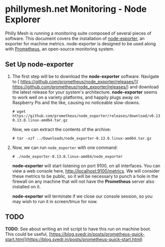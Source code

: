 # phillymesh.net Monitoring - Node Explorer

Philly Mesh is running a monitoring suite composed of several pieces of software. This document covers the installation of [node-exporter](https://github.com/prometheus/node_exporter), an exporter for machine metrics. node-exporter is designed to be used along with [Prometheus](https://prometheus.io/), an open-source monitoring system. 

## Set Up node-exporter

1. The first step will be to download the **node-exporter** software. Navigate to [ https://github.com/prometheus/node_exporter/releases/]( https://github.com/prometheus/node_exporter/releases/) and download the latest release for your system's architecture. **node-exporter** seems to work well on a variety platforms, and happily plugs away on Raspberry Pis and the like, causing no noticeable slow-downs.

	```
	# wget https://github.com/prometheus/node_exporter/releases/download/v0.13.0/node_exporter-0.13.0.linux-amd64.tar.gz
	```

	Now, we can extract the contents of the archive:

	```
	# tar -xzf ../Downloads/node_exporter-0.13.0.linux-amd64.tar.gz
	```

1. Now, we can run `node_exporter` with one command:

	```
	# ./node_exporter-0.13.0.linux-amd64/node_exporter
	```

	**node-exporter** will start listening on port 9100, on all interfaces. You can view a web console here, [http://localhost:9100/metrics](http://localhost:9100/metrics). We will consider these metrics to be public, so it will be necessary to punch a hole in the firewall on any machine that will not have the **Prometheus** server also installed on it.

	**node-exporter** will terminate if we close our console session, so you may wish to run it in screen/tmux for now.

## TODO

**TODO**: See about writing an init script to have this run on machine boot. This could be useful, [https://blog.svedr.in/posts/prometheus-quick-start.html](https://blog.svedr.in/posts/prometheus-quick-start.html)
